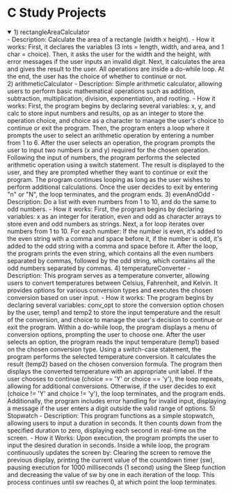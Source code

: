 # C Study Projects

<details open><summary>1) rectangleAreaCalculator</summary>
  - Description: Calculate the area of a rectangle (width x height).
  - How it works: First, it declares the variables (3 ints = length, width, and area, and 1 char = choice). Then, it asks the user for the width and the height, with error messages if the user inputs an invalid digit. Next, it calculates the area and gives the result to the user. All operations are inside a do-while loop. At the end, the user has the choice of whether to continue or not.
</details>
2) arithmeticCalculator
  - Description: Simple arithmetic calculator, allowing users to perform basic mathematical operations such as addition, subtraction, multiplication, division, exponentiation, and rooting.
  - How it works: First, the program begins by declaring several variables: x, y, and calc to store input numbers and results, op as an integer to store the operation choice, and choice as a character to manage the user's choice to continue or exit the program. Then, the program enters a loop where it prompts the user to select an arithmetic operation by entering a number from 1 to 6. After the user selects an operation, the program prompts the user to input two numbers (x and y) required for the chosen operation. Following the input of numbers, the program performs the selected arithmetic operation using a switch statement. The result is displayed to the user, and they are prompted whether they want to continue or exit the program. The program continues looping as long as the user wishes to perform additional calculations. Once the user decides to exit by entering "n" or "N", the loop terminates, and the program ends.
3) evenAndOdd
  -  Description: Do a list with even numbers from 1 to 10, and do the same to odd numbers.
  -  How it works: First, the program begins by declaring variables: x as an integer for iteration, even and odd as character arrays to store even and odd numbers as strings. Next, a for loop iterates over numbers from 1 to 10. For each number: If the number is even, it's added to the even string with a comma and space before it, if the number is odd, it's added to the odd string with a comma and space before it. After the loop, the program prints the even string, which contains all the even numbers separated by commas, followed by the odd string, which contains all the odd numbers separated by commas.
4) temperatureConverter
  - Description: This program serves as a temperature converter, allowing users to convert temperatures between Celsius, Fahrenheit, and Kelvin. It provides options for various conversion types and executes the chosen conversion based on user input.
  - How it works: The program begins by declaring several variables: conv_opt to store the conversion option chosen by the user, temp1 and temp2 to store the input temperature and the result of the conversion, and choice to manage the user's decision to continue or exit the program. Within a do-while loop, the program displays a menu of conversion options, prompting the user to choose one. After the user selects an option, the program reads the input temperature (temp1) based on the chosen conversion type. Using a switch-case statement, the program performs the selected temperature conversion. It calculates the result (temp2) based on the chosen conversion formula. The program then displays the converted temperature with an appropriate unit label. If the user chooses to continue (choice == 'Y' or choice == 'y'), the loop repeats, allowing for additional conversions. Otherwise, if the user decides to exit (choice != 'Y' and choice != 'y'), the loop terminates, and the program ends. Additionally, the program includes error handling for invalid input, displaying a message if the user enters a digit outside the valid range of options.
5) Stopwatch
  - Description: This program functions as a simple stopwatch, allowing users to input a duration in seconds. It then counts down from the specified duration to zero, displaying each second in real-time on the screen.
  - How it Works: Upon execution, the program prompts the user to input the desired duration in seconds. Inside a while loop, the program continuously updates the screen by: Clearing the screen to remove the previous display, printing the current value of the countdown timer (sw), pausing execution for 1000 milliseconds (1 second) using the Sleep function and decreasing the value of sw by one in each iteration of the loop. This process continues until sw reaches 0, at which point the loop terminates.

